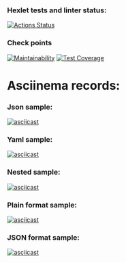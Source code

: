 ### Hexlet tests and linter status:
[![Actions Status](https://github.com/JohnZoidy/frontend-project-lvl2/workflows/hexlet-check/badge.svg)](https://github.com/JohnZoidy/frontend-project-lvl2/actions)

### Check points
[![Maintainability](https://api.codeclimate.com/v1/badges/258e810ada447a37fa38/maintainability)](https://codeclimate.com/github/JohnZoidy/frontend-project-lvl2/maintainability)
[![Test Coverage](https://api.codeclimate.com/v1/badges/258e810ada447a37fa38/test_coverage)](https://codeclimate.com/github/JohnZoidy/frontend-project-lvl2/test_coverage)

# Asciinema records:
### Json sample:
[![asciicast](https://asciinema.org/a/zCsrD1TBbdtp1EugHISPKT9aw.svg)](https://asciinema.org/a/zCsrD1TBbdtp1EugHISPKT9aw)
### Yaml sample:
[![asciicast](https://asciinema.org/a/9T2UlGqjyH4W5dJ0zyjmLuvao.svg)](https://asciinema.org/a/9T2UlGqjyH4W5dJ0zyjmLuvao)
### Nested sample:
[![asciicast](https://asciinema.org/a/egFtvLaS7xjEzzTScsGwR3OkA.svg)](https://asciinema.org/a/egFtvLaS7xjEzzTScsGwR3OkA)
### Plain format sample:
[![asciicast](https://asciinema.org/a/DRzrCwxF3Zhy4ymBzthhoCtuM.svg)](https://asciinema.org/a/DRzrCwxF3Zhy4ymBzthhoCtuM)
### JSON format sample:
[![asciicast](https://asciinema.org/a/t4bQfoZF6OjQUf3l8uz2bHoZ9.svg)](https://asciinema.org/a/t4bQfoZF6OjQUf3l8uz2bHoZ9)